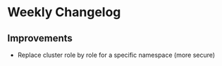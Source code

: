 # Weekly Changelog
## Improvements
- Replace cluster role by role for a specific namespace (more secure)
